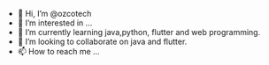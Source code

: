 - 👋 Hi, I’m @ozcotech
- 👀 I’m interested in ...
- 🌱 I’m currently learning java,python, flutter and web programming.
- 💞️ I’m looking to collaborate on java and flutter.
- 📫 How to reach me ...

<!---
ozcomtech/ozcomtech is a ✨ special ✨ repository because its `README.md` (this file) appears on your GitHub profile.
You can click the Preview link to take a look at your changes.
--->
